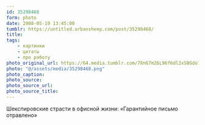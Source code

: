 ```yaml
---
id: 35298468
form: photo
date: 2008-05-19 13:45:00
tumblr: https://untitled.urbansheep.com/post/35298468/
title:
tags:
    - картинки
    - цитаты
    - про работу
photo_original_url: https://64.media.tumblr.com/78n67m26L96f6dl2xSBGdo7X_500.png
photo: "@/assets/media/35298468.png"
photo_caption:
photo_source:
photo_source_url:
photo_source_title:
---
```


<p>Шекспировские страсти в офисной жизни: «Гарантийное письмо отравлено»</p>
